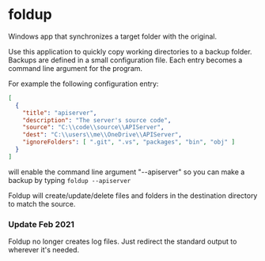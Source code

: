 # foldup
Windows app that synchronizes a target folder with the original.

Use this application to quickly copy working directories to a backup folder.  Backups are defined 
in a small configuration file.  Each entry becomes a command line argument for the program.

For example the following configuration entry:
```json
[
  {
    "title": "apiserver",
    "description": "The server's source code",
    "source": "C:\\code\\source\\APIServer",
    "dest": "C:\\users\\me\\OneDrive\\APIServer",
    "ignoreFolders": [ ".git", ".vs", "packages", "bin", "obj" ]
  }
]
```
will enable the command line argument "--apiserver" so you can make a backup by typing
```foldup --apiserver```

Foldup will create/update/delete files and folders in the destination directory to match the source.

### Update Feb 2021
Foldup no longer creates log files.  Just redirect the standard output to wherever it's needed.
